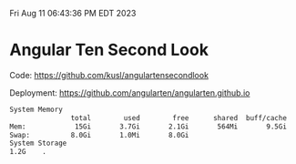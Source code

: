 Fri Aug 11 06:43:36 PM EDT 2023

# Angular Ten Second Look

Code: https://github.com/kusl/angulartensecondlook

Deployment: https://github.com/angularten/angularten.github.io

```bash
System Memory
               total        used        free      shared  buff/cache   available
Mem:            15Gi       3.7Gi       2.1Gi       564Mi       9.5Gi        10Gi
Swap:          8.0Gi       1.0Mi       8.0Gi
System Storage
1.2G	.
```
```bash
